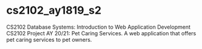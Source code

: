 # cs2102_ay1819_s2
CS2102 Database Systems: Introduction to Web Application Development
CS2102 Project AY 20/21: Pet Caring Services. A web application that offers pet caring services to pet owners.
